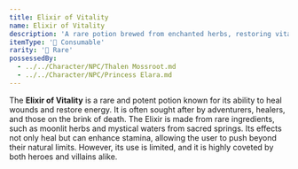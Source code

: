 ```yaml
---
title: Elixir of Vitality
name: Elixir of Vitality
description: 'A rare potion brewed from enchanted herbs, restoring vitality and endurance.'
itemType: '🍎 Consumable'
rarity: '🔵 Rare'
possessedBy:
  - ../../Character/NPC/Thalen Mossroot.md
  - ../../Character/NPC/Princess Elara.md
---
```


The **Elixir of Vitality** is a rare and potent potion known for its ability to heal wounds and restore energy. It is often sought after by adventurers, healers, and those on the brink of death. The Elixir is made from rare ingredients, such as moonlit herbs and mystical waters from sacred springs. Its effects not only heal but can enhance stamina, allowing the user to push beyond their natural limits. However, its use is limited, and it is highly coveted by both heroes and villains alike.